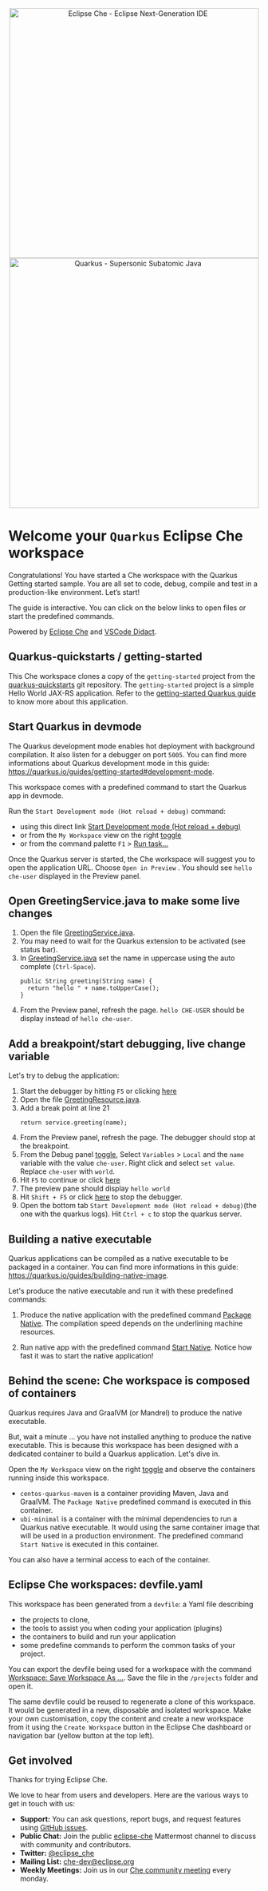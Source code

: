 <div align="center">
<img src="https://raw.githubusercontent.com/eclipse/che/assets/eclipseche.png" alt="Eclipse Che - Eclipse Next-Generation IDE" width="500"/>

<br />

<img src="https://camo.githubusercontent.com/e58fd7c051c2e9a9bb15ded65df3413770bbbfd2ffec6ceba290f515b89ffe4d/68747470733a2f2f64657369676e2e6a626f73732e6f72672f717561726b75732f6c6f676f2f66696e616c2f504e472f717561726b75735f6c6f676f5f686f72697a6f6e74616c5f7267625f3132383070785f64656661756c742e706e67" alt="Quarkus - Supersonic Subatomic Java" width="500"/>


</div>

# Welcome your `Quarkus` Eclipse Che workspace
Congratulations! You have started a Che workspace with the Quarkus Getting started sample. You are all set to code, debug, compile and test in a production-like environment. Let’s start!

The guide is interactive. You can click on the below links to open files or start the predefined commands.

Powered by [Eclipse Che](https://www.eclipse.org/che/) and [VSCode Didact](https://github.com/redhat-developer/vscode-didact).

## Quarkus-quickstarts / getting-started
This Che workspace clones a copy of the `getting-started` project from the [quarkus-quickstarts](https://github.com/quarkusio/quarkus-quickstarts.git) git repository.
The `getting-started` project is a simple Hello World JAX-RS application. Refer to the [getting-started Quarkus guide](https://quarkus.io/guides/getting-started) to know more about this application.

## Start Quarkus in devmode
The Quarkus development mode enables hot deployment with background compilation. It also listen for a debugger on port `5005`. You can find more informations about Quarkus development mode in this guide: https://quarkus.io/guides/getting-started#development-mode.

This workspace comes with a predefined command to start the Quarkus app in devmode.

Run the `Start Development mode (Hot reload + debug)` command:

- using this direct link [Start Development mode (Hot reload + debug)](didact://?commandId=workbench.action.tasks.runTask&text=Start%20Development%20mode%20%28Hot%20reload%20%2B%20debug%29)
- or from the `My Workspace` view on the right [toggle](didact://?commandId=plugin.view-container.my-workspace.toggle)
- or from the command palette `F1` > [Run task...](didact://?commandId=workbench.action.tasks.runTask)


Once the Quarkus server is started, the Che workspace will suggest you to open the application URL. Choose `Open in Preview` . You should see `hello che-user` displayed in the Preview panel.


## Open GreetingService.java to make some live changes
1. Open the file [GreetingService.java](didact://?commandId=vscode.open&projectFilePath=quarkus-quickstarts%2Fgetting-started%2Fsrc%2Fmain%2Fjava%2Forg%2Facme%2Fgetting%2Fstarted%2FGreetingService.java&number=2).
2. You may need to wait for the Quarkus extension to be activated (see status bar).
3. In [GreetingService.java](didact://?commandId=vscode.open&projectFilePath=quarkus-quickstarts%2Fgetting-started%2Fsrc%2Fmain%2Fjava%2Forg%2Facme%2Fgetting%2Fstarted%2FGreetingService.java&number=2) set the name in uppercase using the auto complete (`Ctrl-Space`).
   ```
   public String greeting(String name) {
     return "hello " + name.toUpperCase();
   }
   ```
4. From the Preview panel, refresh the page. `hello CHE-USER` should be display instead of `hello che-user`.

## Add a breakpoint/start debugging, live change variable
Let's try to debug the application:

1. Start the debugger by hitting `F5` or clicking [here](didact://?commandId=workbench.action.debug.start)
2. Open the file [GreetingResource.java](didact://?commandId=vscode.open&projectFilePath=quarkus-quickstarts%2Fgetting-started%2Fsrc%2Fmain%2Fjava%2Forg%2Facme%2Fgetting%2Fstarted%2FGreetingResource.java&number=2).
3. Add a break point at line 21
    ```
    return service.greeting(name);
    ```
4. From the Preview panel, refresh the page. The debugger should stop at the breakpoint.
5. From the Debug panel [toggle](didact://?commandId=debug%3Atoggle), Select `Variables` > `Local` and the `name` variable with the value `che-user`. Right click and select `set value`. Replace `che-user` with `world`.
6. Hit `F5` to continue or click [here](didact://?commandId=workbench.action.debug.continue)
7. The preview pane should display `hello world`
8. Hit `Shift + F5` or click [here](didact://?commandId=workbench.action.debug.stop) to stop the debugger.
9. Open the bottom tab `Start Development mode (Hot reload + debug)`(the one with the quarkus logs). Hit `Ctrl + c` to stop the quarkus server.

## Building a native executable
Quarkus applications can be compiled as a native executable to be packaged in a container. You can find more informations in this guide: https://quarkus.io/guides/building-native-image.

Let's produce the native executable and run it with these predefined commands:
1. Produce the native application with the predefined command [Package Native](didact://?commandId=workbench.action.tasks.runTask&text=Package%20Native). The compilation speed depends on the underlining machine resources.

2. Run native app with the predefined command [Start Native](didact://?commandId=workbench.action.tasks.runTask&text=Start%20Native). Notice how fast it was to start the native application! 

## Behind the scene: Che workspace is composed of containers
Quarkus requires Java and GraalVM (or Mandrel) to produce the native executable.

But, wait a minute ... you have not installed anything to produce the native executable. This is because this workspace has been designed with a dedicated container to build a Quarkus application. Let's dive in.

Open the `My Workspace` view on the right [toggle](didact://?commandId=plugin.view-container.my-workspace.toggle) and observe the containers running inside this workspace.

- `centos-quarkus-maven` is a container providing Maven, Java and GraalVM. The `Package Native` predefined command is executed in this container.
- `ubi-minimal` is a container with the minimal dependencies to run a Quarkus native executable. It would using the same container image that will be used in a production environment. The predefined command `Start Native` is executed in this container.

You can also have a terminal access to each of the container.

## Eclipse Che workspaces: devfile.yaml
This workspace has been generated from a `devfile`: a Yaml file describing
- the projects to clone,
- the tools to assist you when coding your application (plugins)
- the containers to build and run your application
- some predefine commands to perform the common tasks of your project.

You can export the devfile being used for a workspace with the command [Workspace: Save Workspace As ...](didact://?commandId=che.saveWorkspaceAs). Save the file in the `/projects` folder and open it.

The same devfile could be reused to regenerate a clone of this workspace. It would be generated in a new, disposable and isolated workspace. Make your own customisation, copy the content and create a new workspace from it using the `Create Workspace` button in the Eclipse Che dashboard or navigation bar (yellow button at the top left). 

## Get involved
Thanks for trying Eclipse Che.

We love to hear from users and developers. Here are the various ways to get in touch with us:
* **Support:** You can ask questions, report bugs, and request features using [GitHub issues](https://github.com/eclipse/che/issues).
* **Public Chat:** Join the public [eclipse-che](https://mattermost.eclipse.org/eclipse/channels/eclipse-che) Mattermost channel to discuss with community and contributors.
* **Twitter:** [@eclipse_che](https://twitter.com/eclipse_che)
* **Mailing List:** [che-dev@eclipse.org](https://accounts.eclipse.org/mailing-list/che-dev)
* **Weekly Meetings:** Join us in our [Che community meeting](https://github.com/eclipse/che/wiki/Che-Dev-Meetings) every monday.
